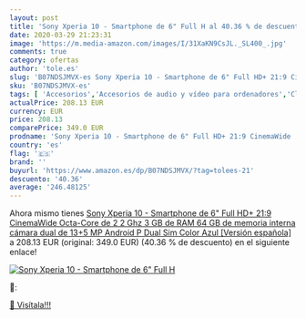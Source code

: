 ```yaml
---
layout: post
title: 'Sony Xperia 10 - Smartphone de 6" Full H al 40.36 % de descuento'
date: 2020-03-29 21:23:31
image: 'https://m.media-amazon.com/images/I/31XaKN9CsJL._SL400_.jpg'
comments: true
category: ofertas
author: 'tole.es'
slug: 'B07NDSJMVX-es Sony Xperia 10 - Smartphone de 6" Full HD+ 21:9 CinemaWide...'
sku: 'B07NDSJMVX-es'
tags: [ 'Accesorios','Accesorios de audio y vídeo para ordenadores','Clientes de streaming','Dispositivos para el streaming','Electrónica','Equipos de audio y Hi-Fi','Informática','Smartwatches','Tablets','Tecnología para vestir','Webcams y telefonía VoIP','android', ]
actualPrice: 208.13 EUR
currency: EUR
price: 208.13
comparePrice: 349.0 EUR
prodname: 'Sony Xperia 10 - Smartphone de 6" Full HD+ 21:9 CinemaWide  Octa-Core de 2 2 Ghz  3 GB de RAM  64 GB de memoria interna  cámara dual de 13+5 MP  Android P Dual Sim   Color Azul [Versión española]'
country: 'es'
flag: '🇪🇸'
brand: ''
buyurl: 'https://www.amazon.es/dp/B07NDSJMVX/?tag=tolees-21'
descuento: '40.36'
average: '246.48125'
---
```


Ahora mismo tienes [Sony Xperia 10 - Smartphone de 6" Full HD+ 21:9 CinemaWide  Octa-Core de 2 2 Ghz  3 GB de RAM  64 GB de memoria interna  cámara dual de 13+5 MP  Android P Dual Sim   Color Azul [Versión española]](https://www.amazon.es/dp/B07NDSJMVX/?tag=tolees-21) a 208.13 EUR (original: 349.0 EUR) (40.36 %  de descuento) en el siguiente enlace!

[![Sony Xperia 10 - Smartphone de 6" Full H](https://m.media-amazon.com/images/I/31XaKN9CsJL._SL400_.jpg)](https://www.amazon.es/dp/B07NDSJMVX/?tag=tolees-21)

🔎:


[🛒 Visítala!!!](https://www.amazon.es/dp/B07NDSJMVX/?tag=tolees-21)
